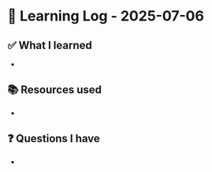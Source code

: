 # 🧠 Learning Log - 2025-07-06

## ✅ What I learned

- 

## 📚 Resources used

- 

## ❓ Questions I have

- 
